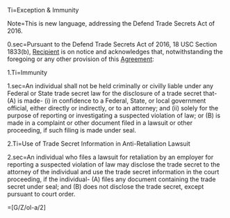 Ti=Exception & Immunity

Note=This is new language, addressing the Defend Trade Secrets Act of 2016.

0.sec=Pursuant to the Defend Trade Secrets Act of 2016, 18 USC Section 1833(b), <a href='#Def.Recipient.sec' class='definedterm'>Recipient</a> is on notice and acknowledges that, notwithstanding the foregoing or any other provision of this <a href='#Def.Agreement.sec' class='definedterm'>Agreement</a>:

1.Ti=Immunity

1.sec=An individual shall not be held criminally or civilly liable under any Federal or State trade secret law for the disclosure of a trade secret that- (A) is made- (i) in confidence to a Federal, State, or local government official, either directly or indirectly, or to an attorney; and (ii) solely for the purpose of reporting or investigating a suspected violation of law; or (B) is made in a complaint or other document filed in a lawsuit or other proceeding, if such filing is made under seal.

2.Ti=Use of Trade Secret Information in Anti-Retaliation Lawsuit

2.sec=An individual who files a lawsuit for retaliation by an employer for reporting a suspected violation of law may disclose the trade secret to the attorney of the individual and use the trade secret information in the court proceeding, if the individual- (A) files any document containing the trade secret under seal; and (B) does not disclose the trade secret, except pursuant to court order.

=[G/Z/ol-a/2]

